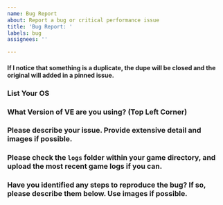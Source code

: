 ```yaml
---
name: Bug Report
about: Report a bug or critical performance issue
title: 'Bug Report: '
labels: bug
assignees: ''

---
```


#### If I notice that something is a duplicate, the dupe will be closed and the original will added in a pinned issue.

### List Your OS

### What Version of VE are you using?  (Top Left Corner)

### Please describe your issue. Provide extensive detail and images if possible.

### Please check the `logs` folder within your game directory, and upload the most recent game logs if you can.

### Have you identified any steps to reproduce the bug? If so, please describe them below. Use images if possible.
